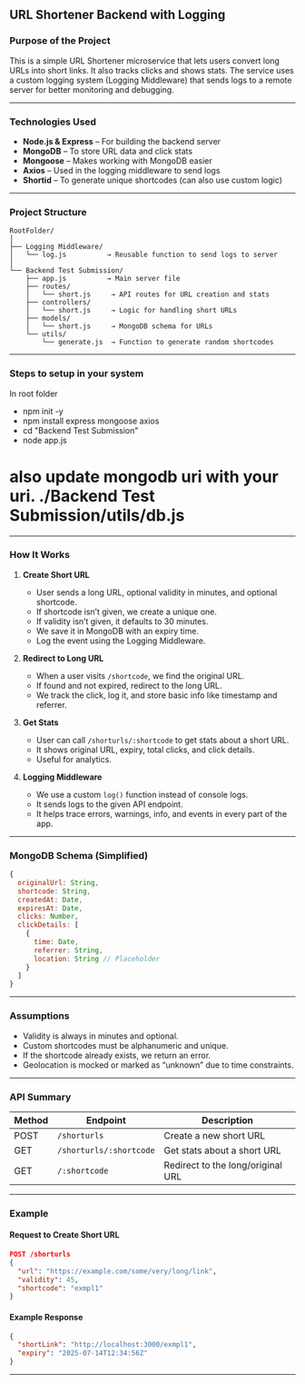 ## URL Shortener Backend with Logging

### Purpose of the Project

This is a simple URL Shortener microservice that lets users convert long URLs into short links. It also tracks clicks and shows stats. The service uses a custom logging system (Logging Middleware) that sends logs to a remote server for better monitoring and debugging.

---

### Technologies Used

* **Node.js & Express** – For building the backend server
* **MongoDB** – To store URL data and click stats
* **Mongoose** – Makes working with MongoDB easier
* **Axios** – Used in the logging middleware to send logs
* **Shortid** – To generate unique shortcodes (can also use custom logic)

---

### Project Structure

```
RootFolder/
│
├── Logging Middleware/
│   └── log.js          → Reusable function to send logs to server
│
└── Backend Test Submission/
    ├── app.js          → Main server file
    ├── routes/
    │   └── short.js     → API routes for URL creation and stats
    ├── controllers/
    │   └── short.js     → Logic for handling short URLs
    ├── models/
    │   └── short.js     → MongoDB schema for URLs
    └── utils/
        └── generate.js  → Function to generate random shortcodes
```

---
### Steps to setup in your system

In root folder
- npm init -y
- npm install express mongoose axios
- cd "Backend Test Submission"
- node app.js
  
# also update mongodb uri with your uri. ./Backend Test Submission/utils/db.js

---

### How It Works

1. **Create Short URL**

   * User sends a long URL, optional validity in minutes, and optional shortcode.
   * If shortcode isn’t given, we create a unique one.
   * If validity isn’t given, it defaults to 30 minutes.
   * We save it in MongoDB with an expiry time.
   * Log the event using the Logging Middleware.

2. **Redirect to Long URL**

   * When a user visits `/shortcode`, we find the original URL.
   * If found and not expired, redirect to the long URL.
   * We track the click, log it, and store basic info like timestamp and referrer.

3. **Get Stats**

   * User can call `/shorturls/:shortcode` to get stats about a short URL.
   * It shows original URL, expiry, total clicks, and click details.
   * Useful for analytics.

4. **Logging Middleware**

   * We use a custom `log()` function instead of console logs.
   * It sends logs to the given API endpoint.
   * It helps trace errors, warnings, info, and events in every part of the app.

---

### MongoDB Schema (Simplified)

```js
{
  originalUrl: String,
  shortcode: String,
  createdAt: Date,
  expiresAt: Date,
  clicks: Number,
  clickDetails: [
    {
      time: Date,
      referrer: String,
      location: String // Placeholder
    }
  ]
}
```

---

### Assumptions

* Validity is always in minutes and optional.
* Custom shortcodes must be alphanumeric and unique.
* If the shortcode already exists, we return an error.
* Geolocation is mocked or marked as “unknown” due to time constraints.

---

### API Summary

| Method | Endpoint                | Description                       |
| ------ | ----------------------- | --------------------------------- |
| POST   | `/shorturls`            | Create a new short URL            |
| GET    | `/shorturls/:shortcode` | Get stats about a short URL       |
| GET    | `/:shortcode`           | Redirect to the long/original URL |

---

### Example

#### Request to Create Short URL

```json
POST /shorturls
{
  "url": "https://example.com/some/very/long/link",
  "validity": 45,
  "shortcode": "exmpl1"
}
```

#### Example Response

```json
{
  "shortLink": "http://localhost:3000/exmpl1",
  "expiry": "2025-07-14T12:34:56Z"
}
```

---
